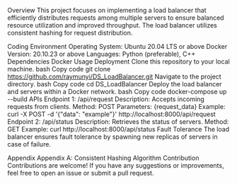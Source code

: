 Overview
This project focuses on implementing a load balancer that efficiently distributes requests among multiple servers to ensure balanced resource utilization and improved throughput. The load balancer utilizes consistent hashing for request distribution.

Coding Environment
Operating System: Ubuntu 20.04 LTS or above
Docker Version: 20.10.23 or above
Languages: Python (preferable), C++
Dependencies
Docker
Usage
Deployment
Clone this repository to your local machine.
bash
Copy code
git clone https://github.com/raymunyi/DS_LoadBalancer.git
Navigate to the project directory.
bash
Copy code
cd DS_LoadBalancer
Deploy the load balancer and servers within a Docker network.
bash
Copy code
docker-compose up --build
APIs
Endpoint 1: /api/request
Description: Accepts incoming requests from clients.
Method: POST
Parameters: {request_data}
Example: curl -X POST -d '{"data": "example"}' http://localhost:8000/api/request
Endpoint 2: /api/status
Description: Retrieves the status of servers.
Method: GET
Example: curl http://localhost:8000/api/status
Fault Tolerance
The load balancer ensures fault tolerance by spawning new replicas of servers in case of failure.

Appendix
Appendix A: Consistent Hashing Algorithm
Contribution
Contributions are welcome! If you have any suggestions or improvements, feel free to open an issue or submit a pull request.